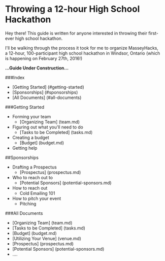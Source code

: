 # Throwing a 12-hour High School Hackathon

Hey there! This guide is written for anyone interested in throwing their first-ever high school hackathon.

I'll be walking through the process it took for me to organize MasseyHacks, a 12-hour, 100-participant high school hackathon in Windsor, Ontario (which is happening on February 27th, 2016!)


**...Guide Under Construction...**

###Index
- [Getting Started] (#getting-started)
- [Sponsorships] (#sponsorships)
- [All Documents] (#all-documents)
 

###Getting Started
- Forming your team
  - [Organizing Team] (team.md)
- Figuring out what you'll need to do 
  - [Tasks to be Completed] (tasks.md)
- Creating a budget
  - [Budget] (budget.md)
- Getting help

##Sponsorships
- Drafting a Prospectus
  - [Prospectus] (prospectus.md)
- Who to reach out to
  - [Potential Sponsors] (potential-sponsors.md)
- How to reach out
  - Cold Emailing 101
- How to pitch your event
  - Pitching

###All Documents
- [Organizing Team] (team.md)
- [Tasks to be Completed] (tasks.md)
- [Budget] (budget.md)
- [Utilizing Your Venue] (venue.md)
- [Prospectus] (prospectus.md)
- [Potential Sponsors] (potential-sponsors.md)
- ....
